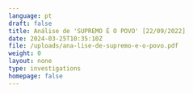 ```yaml
---
language: pt
draft: false
title: Análise de 'SUPREMO É O POVO' [22/09/2022]
date: 2024-03-25T10:35:10Z
file: /uploads/ana-lise-de-supremo-e-o-povo.pdf
weight: 0
layout: none
type: investigations
homepage: false
---
```

